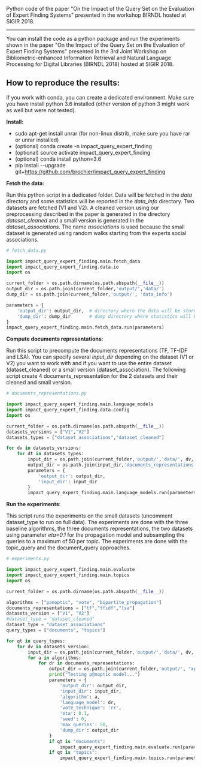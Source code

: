 Python code of the paper "On the Impact of the Query Set on the Evaluation of Expert Finding Systems" presented in the workshop BIRNDL hosted at SIGIR 2018. 
************************************************************************************************************************************************************

You can install the code as a python package and run the experiments shown in the paper "On the Impact of the Query Set on the Evaluation of Expert Finding Systems" presented in the 3rd Joint Workshop on Bibliometric-enhanced Information Retrieval and Natural Language Processing for Digital Libraries (BIRNDL 2018) hosted at SIGIR 2018. 

How to reproduce the results:
-----------------------------

If you work with conda, you can create a dedicated environment. Make sure you have install python 3.6 installed (other version of python 3 might work as well but were not tested).  

**Install:**

- sudo apt-get install unrar (for non-linux distrib, make sure you have rar or unrar installed)
- (optional) conda create -n impact_query_expert_finding
- (optional) source activate impact_query_expert_finding
- (optional) conda install python=3.6
- pip install --upgrade git+https://github.com/brochier/impact_query_expert_finding


**Fetch the data**:

Run this python script in a dedicated folder. Data will be fetched in the *data* directory and some statistics will be reported in the *data_info* directory. Two datasets are fetched (V1 and V2). A cleaned version using our preprocessing described in the paper is generated in the directory *dataset_cleaned* and a small version is generated in the *dataset_associations*. The name *associations* is used because the small dataset is generated using random walks starting from the experts social associations. 


```python
# fetch_data.py

import impact_query_expert_finding.main.fetch_data
import impact_query_expert_finding.data.io
import os

current_folder = os.path.dirname(os.path.abspath(__file__))
output_dir = os.path.join(current_folder,'output/','data/')
dump_dir = os.path.join(current_folder,'output/', 'data_info')

parameters = {
    'output_dir': output_dir,  # directory where the data will be stored
    'dump_dir': dump_dir       # dump directory where statistics will be produced
}
impact_query_expert_finding.main.fetch_data.run(parameters)
```


**Compute documents representations**:

Run this script to precompute the documents representations (TF, TF-IDF and LSA). You can specify several *input_dir* depending on the dataset (V1 or V2) you want to work with and if you want to use the entire dataset (dataset_cleaned) or a small version (dataset_association). The following script create 4 documents_representation for the 2 datasets and their cleaned and small version. 


```python
# documents_representations.py

import impact_query_expert_finding.main.language_models
import impact_query_expert_finding.data.config
import os

current_folder = os.path.dirname(os.path.abspath(__file__))
datasets_versions = ["V1","V2"]
datasets_types = ["dataset_associations","dataset_cleaned"]

for dv in datasets_versions:
    for dt in datasets_types:
        input_dir = os.path.join(current_folder,'output/','data/', dv, dt) 
        output_dir = os.path.join(input_dir,'documents_representations')
        parameters = {
            'output_dir': output_dir,
            'input_dir': input_dir
        }
        impact_query_expert_finding.main.language_models.run(parameters)

```

**Run the experiments**:

This script runs the experiments on the small datasets (uncomment dataset_type to run on full data). The experiments are done with the three baseline algorithms, the three documents representations, the two datasets using parameter *eta=0.1* for the propagation model and subsampling the queries to a maximum of 50 per topic. The experiments are done with the topic_query and the document_query approaches.


```python
# experiments.py

import impact_query_expert_finding.main.evaluate
import impact_query_expert_finding.main.topics
import os

current_folder = os.path.dirname(os.path.abspath(__file__))

algorithms = ["panoptic", "vote", "bipartite_propagation"]
documents_representations = ["tf","tfidf","lsa"]
datasets_version = ["V1", "V2"]
#dataset_type = "dataset_cleaned"
dataset_type = "dataset_associations"
query_types = ["documents", "topics"]

for qt in query_types:
    for dv in datasets_version:
        input_dir = os.path.join(current_folder,'output/','data/', dv, dataset_type)
        for a in algorithms:
            for dr in documents_representations:
                output_dir = os.path.join(current_folder,'output/', "xp_"+qt+"_"+dv+"_"+dataset_type+"_"+a+"_"+dr)
                print("Testing p@noptic model...")
                parameters = {
                    'output_dir': output_dir,
                    'input_dir': input_dir,
                    'algorithm': a,
                    'language_model': dr,
                    'vote_technique': 'rr',
                    'eta': 0.1,
                    'seed': 0,
                    'max_queries': 50,
                    'dump_dir': output_dir
                }
                if qt is "documents":
                    impact_query_expert_finding.main.evaluate.run(parameters)
                if qt is "topics":
                    impact_query_expert_finding.main.topics.run(parameters)


```
